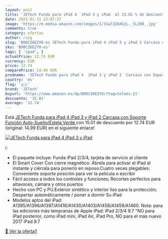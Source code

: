 ```yaml
---
layout: post
title: 'JETech Funda para iPad 4  iPad 3 y iPad  al 15.01 % de descuento'
date: 2021-01-31 23:07:27
image: 'https://m.media-amazon.com/images/I/31wl32bXGjL._SL200_.jpg'
comments: true
category: ofertas
author: ring
slug: 'B00CZ6EZYO-es JETech Funda para iPad 4 iPad 3 y iPad 2 Carcasa con...'
sku: 'B00CZ6EZYO-es'
tags: [ 'ipad', ]
actualPrice: 12.74 EUR
currency: EUR
price: 12.74
comparePrice: 14.99 EUR
prodname: 'JETech Funda para iPad 4  iPad 3 y iPad 2  Carcasa con Soporte Función  Auto-Sueño/Estela  Verde '
country: 'es'
flag: '🇪🇸'
brand: 'JETech'
buyurl: 'https://www.amazon.es/dp/B00CZ6EZYO/?tag=tolees-21'
descuento: '15.01'
average: '12.74'
---
```


Está [JETech Funda para iPad 4  iPad 3 y iPad 2  Carcasa con Soporte Función  Auto-Sueño/Estela  Verde ](https://www.amazon.es/dp/B00CZ6EZYO/?tag=tolees-21) con 15.01 de descuento por 12.74 EUR (original: 14.99 EUR) en el siguiente enlace!

[![JETech Funda para iPad 4  iPad 3 y iPad ](https://m.media-amazon.com/images/I/31wl32bXGjL._SL200_.jpg)](https://www.amazon.es/dp/B00CZ6EZYO/?tag=tolees-21)

ℹ️:

- El paquete incluye: Funda iPad 2/3/4, tarjeta de servicio al cliente
- El Smart Cover Con cierre magnético: Ábrela para activar el iPad al instante y ciérrala para ponerlo en reposo.Cuatro veces plegables: Conveniente soporte posición para ver la película o escribir
- Fácil acceso a todos los controles y funciones; Recortes perfectos para altavoces, cámara y otros puertos
- Hecho con PC y PU.Exterior sintético y interior liso para la protección; Despertar automáticamente / poner a dormir Su iPad
- Modelos aptos del iPad: A1395/A1396/A1397/A1416/A1430/A1403/A1458/A1459/A1460. Nota: para las ediciones más tempranas de Apple iPad: iPad 2/3/4 9.7 "NO para iPad posterior, como iPad mini, iPad Air, iPad Pro, NO para el más nuevo 2017 iPad 9.7

[🛒 Ver la oferta!!](https://www.amazon.es/dp/B00CZ6EZYO/?tag=tolees-21)
